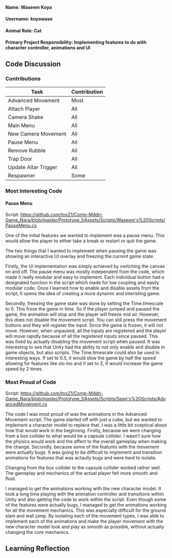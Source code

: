 #### Name: Waseem Koya
#### Username: koyawase
#### Animal Role: Cat
#### Primary Project Responsibility: Implementing features to do with character controller, animations and UI

## Code Discussion 

### Contributions

Task | Contribution 
------- | ---------
Advanced Movement | Most
Attach Player | All
Camera Shake | All
Main Menu | All
New Camera Movement | All
Pause Menu | All
Remove Rubble | All
Trap Door | All
Update Altar Trigger | All
Respawner | Some

### Most Interesting Code

#### Pause Menu

Script: https://github.com/tnx21/Comp-Mddn-Game_Nara/blob/master/Prototype_1/Assets/Scripts/Waseem's%20Scripts/PauseMenu.cs

One of the initial features we wanted to implement was a pause menu. This would allow the player to either take a break or restart or quit the game. 

The two things that I wanted to implement when pausing the game was showing an interactive UI overlay and freezing the current game state. 

Firstly, the UI implementation was simply achieved by switching the canvas on and off. The pause menu was mostly independent from the code, which made it really modular and easy to implement. Each individual button had a designated function in the script which made for low coupling and easily modular code. Once I learned how to enable and disable assets from the script, it opens the idea of creating a more dynamic and interisting game. 

Secondly, freezing the game state was done by setting the Time.timescale to 0. This froze the game in time. So if the player jumped and paused the game, the animation will stop and the player will freeze mid air. However, this does not disable the movement script. You can still press the movement buttons and they will register the input. Since the game is frozen, it will not move. However, when unpaused, all the inputs are registered and the player will move rapidly because of all the registered inputs since paused. This was fixed by actually disabling the movement script when paused. It was interesting to see that Unity had the ability to not only enable and disable in game objects, but also scripts. The Time.timescale could also be used in interesting ways. If set to 0.5, it would slow the game by half the speed allowing for features like slo mo and if set to 2, if would increase the game speed by 2 times. 

### Most Proud of Code

Script: https://github.com/tnx21/Comp-Mddn-Game_Nara/blob/master/Prototype_1/Assets/Scripts/Sean's%20Scripts/AdvancedMovement.cs

The code I was most proud of was the animations in the Advanced Movement script. The game started off with just a cube, but we wanted to implement a character model to replace that. I was a little bit sceptical about how that would work in the beginning. Firstly, because we were changing from a box collider to what would be a capsule collider. I wasn't sure how the physics would work and the affect to the overall gameplay when making the change. Secondly, because some of the features with the movement were actually bugs. It was going to be difficult to implement and transition animations for features that was actaully bugs and were hard to isolate. 

Changing from the box collider to the capsule collider worked rather well. The gameplay and mechanics of the actual player felt more smooth and fluid. 

I managed to get the animations working with the new character model. It took a long time playing with the animation controller and transitions within Unity and also getting the code to work within the script. Even though some of the features were actually bugs, I managed to get the animations working for all the movement mechanics. This was especially difficult for the ground slam and wall jump. By isolating each of the movement types, I was able to implement each of the animations and make the player movement with the new character model look and play as smooth as possible, without actually changing the core mechanics. 

## Learning Reflection 
